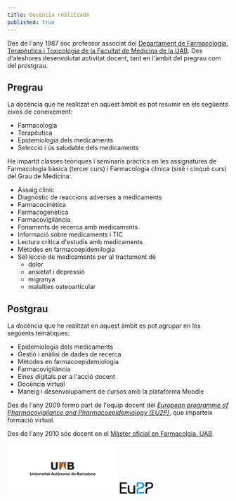 ```yaml
---
title: Docència realitzada
published: true
---
```


Des de l'any 1987 soc professor associat del <a href="http://www.uab.cat/departament/farmacologia-terapeutica-toxicologia/" target="_blank">Departament de Farmacologia, Terapèutica i Toxicologia de la Facultat de Medicina  de la  UAB</a>. Des d'aleshores desenvolutat activitat docent, tant en l'àmbit del pregrau com del prostgrau.

## Pregrau

 La docència que he realitzat en aquest àmbit es pot resumir en els següents eixos de coneixement: 
   * Farmacologia
   * Terapèutica
   * Epidemiologia dels medicaments
   * Selecció i ús saludable dels medicaments

He impartit classes teòriques i seminaris pràctics en les assignatures de Farmacologia bàsica (tercer curs) i Farmacologia clínica (sisè i cinquè curs) del Grau de Medicina: 
  * Assaig clínic
  * Diagnòstic de reaccions adverses a medicaments
  * Farmacocinètica
  * Farmacogenètica
  * Farmacovigilància
  * Fonaments de recerca amb medicaments
  * Informació sobre medicaments i TIC
  * Lectura crítica d'estudis amb medicaments
  * Mètodes en farmacoepidemilogia
  * Sel·lecció de medicaments per al tractament de 
     * dolor
     * ansietat i depressió
     * migranya
     * malalties osteoarticular  
  
## Postgrau

La docència que he realitzat en aquest àmbit es pot agrupar en les següents temàtiques:
  * Epidemiologia dels medicaments
  * Gestió i anàlisi de dades de recerca
  * Mètodes en farmacoepidemiologia
  * Farmacovigilància
  * Eines digitals per a l'acció docent
  * Docència virtual
  * Maneig i desenvolupament de cursos amb la plataforma Moodle
  
Des de l'any 2009 formo part de l'equip docent del <a href="http://www.eu2p.org" target="_blank">_European programme of Pharmacovigilance and Pharmacoepidemiology (EU2P)_</a>, que imparteix formació virtual.

Des de l'any 2010 sóc docent en el <a href="https://www.uab.cat/masteroficial/farmacologia/index.html" target="_blank">Màster oficial en Farmacolgia. UAB</a>.

<div align="left">
<img src="/assets/images/UAB_5_x2,1.png" width="250" /> <img src="/assets/images/eu2p_logo2.png"  width="80" /> 
</div>